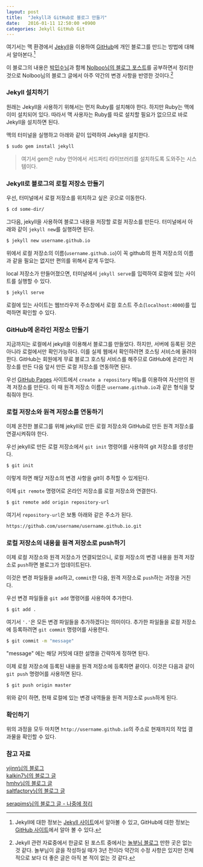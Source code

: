 ```yaml
---
layout: post
title:  "Jekyll과 GitHub로 블로그 만들기"
date:   2016-01-11 12:50:00 +0900
categories: Jekyll GitHub Git
---
```


여기서는 맥 환경에서 [Jekyll](http://jekyllrb.com)을 이용하여 [GitHub](https://github.com)에 개인 블로그를 만드는 방법에 대해서 알아본다.[^blog]

이 블로그의 내용은 [박민수님](https://cuspace.github.io)과 함께 [Nolboo님의 블로그 포스트](https://nolboo.github.io/blog/2013/10/15/free-blog-with-github-jekyll/)를 공부하면서 정리한 것으로 Nolboo님의 블로그 글에서 아주 약간의 변경 사항을 반영한 것이다.[^Nolboo]


### Jekyll 설치하기

원래는 Jekyll을 사용하기 위해서는 먼저 Ruby를 설치해야 한다. 하지만 Ruby는 맥에 이미 설치되어 있다. 따라서 맥 사용자는 Ruby를 따로 설치할 필요가 없으므로 바로 Jekyll을 설치하면 된다.

맥의 터미널을 실행하고 아래와 같이 입력하여 Jekyll을 설치한다.

```sh
$ sudo gem install jekyll
```

> 여기서 gem은 ruby 언어에서 서드파티 라이브러리를 설치하도록 도와주는 시스템이다.


### Jekyll로 블로그의 로컬 저장소 만들기

우선, 터미널에서 로컬 저장소를 위치하고 싶은 곳으로 이동한다.

```sh
$ cd some-dir/
```

그다음, jekyll을 사용하여 블로그 내용을 저장할 로컬 저장소를 만든다. 터미널에서 아래와 같이 `jekyll new`를 실행하면 된다.

```sh
$ jekyll new username.github.io
```

위에서 로컬 저장소의 이름(`username.github.io`)이 꼭 github의 원격 저장소의 이름과 같을 필요는 없지만 편의를 위해서 같게 두었다.

local 저장소가 만들어졌으면, 터미널에서 `jekyll serve`를 입력하여 로컬에 있는 사이트를 실행할 수 있다.

```sh
$ jekyll serve
```

로컬에 있는 사이트는 웹브라우저 주소창에서 로컬 호스트 주소(`localhost:4000`)를 입력하면 확인할 수 있다.


### GitHub에 온라인 저장소 만들기

지금까지는 로컬에서 jekyll을 이용해서 블로그를 만들었다. 하지만, 서버에 등록된 것은 아니라 로컬에서만 확인가능하다. 이를 실제 웹에서 확인하려면 호스팅 서비스에 올려야한다. GitHub는 회원에게 무료 블로그 호스팅 서비스를 해주므로 GitHub에 온라인 저장소를 만든 다음 앞서 만든 로컬 저장소를 연동하면 된다.

우선 [GitHub Pages](https://pages.github.com) 사이트에서 `create a repository` 메뉴를 이용하여 자신만의 원격 저장소를 만든다. 이 때 원격 저장소 이름은 `username.github.io`과 같은 형식을 맞춰줘야 한다.


### 로컬 저장소와 원격 저장소를 연동하기

이제 온전한 블로그를 위해 jekyll로 만든 로컬 저장소와 GitHub로 만든 원격 저장소를 연결시켜줘야 한다.

우선 jekyll로 만든 로컬 저장소에서 `git init` 명령어를 사용하여 git 저장소를 생성한다.

```sh
$ git init
```

이렇게 하면 해당 저장소의 변경 사항을 git이 추적할 수 있게된다.

이제 `git remote` 명령어로 온라인 저장소를 로컬 저장소와 연결한다.

```sh
$ git remote add origin repository-url
```

여기서 `repository-url`은 보통 아래와 같은 주소가 된다.

```sh
https://github.com/username/username.github.io.git
```


### 로컬 저장소의 내용을 원격 저장소로 push하기

이제 로컬 저장소와 원격 저장소가 연결되었으니, 로컬 저장소의 변경 내용을 원격 저장소로 `push`하면 블로그가 업데이트된다.

이것은 변경 파일들을 `add`하고, `commit`한 다음, 원격 저장소로 `push`하는 과정을 거친다.

우선 변경 파일들을 `git add` 명령어를 사용하여 추가한다.

```sh
$ git add .
```

여기서 `'.'`은 모든 변경 파일들을 추가하겠다는 의미이다. 추가한 파일들을 로컬 저장소에 등록하려면 `git commit` 명령어를 사용한다.

```sh
$ git commit -m "message"
```

"message" 에는 해당 커밋에 대한 설명을 간략하게 정하면 된다.

이제 로컬 저장소에 등록된 내용을 원격 저장소에 등록하면 끝이다. 이것은 다음과 같이 `git push` 명령어를 사용하면 된다.

```sh
$ git push origin master
```

위와 같이 하면, 현재 로컬에 있는 변경 내역들을 원격 저장소로 `push`하게 된다.


### 확인하기

위의 과정을 모두 마치면 `http://username.github.io`의 주소로 현재까지의 작업 결과물을 확인할 수 있다.

### 참고 자료

[vjinn님의 블로그](https://vjinn.github.io)  
[kalkin7님의 블로그 글](http://blog.kalkin7.com/2015/07/07/maintain-a-blog-for-a-long-time/)  
[hmhv님의 블로그 글](http://hmhv.info/2015/02/github-pages-and-hexo/)  
[saltfactory님의 블로그 글](http://blog.saltfactory.net/note/create-personal-web-site-using-with-github-pages.html)  

[serapims님의 블로그 글 - 나중에 정리](http://serapims.tistory.com/entry/OSX-터미널-명령어)  

[^blog]: Jekyll에 대한 정보는 [Jekyll 사이트](http://jekyllrb.com)에서 알아볼 수 있고, GitHub에 대한 정보는 [GitHub 사이트](https://github.com)에서 알아 볼 수 있다.
[^GitHub Pages]: [GitHub Pages](https://pages.github.com)  
[^Nolboo]: Jekyll 관련 자료중에서 한글로 된 포스트 중에서는 [놀부님 블로그](https://nolboo.github.io/blog/2013/10/15/free-blog-with-github-jekyll/) 만한 곳은 없는 것 같다. 놀부님이 글을 작성하실 때가 3년 전이라 약간의 수정 사항은 있지만 전체적으로 보다 더 좋은 글은 아직 본 적이 없는 것 같다.
[^박민수님]: [박민수님 블로그](https://cuspace.github.io)  
